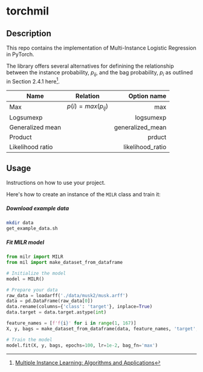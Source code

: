 # torchmil

## Description

This repo contains the implementation of Multi-Instance Logistic Regression in PyTorch. 

The library offers several alternatives for definining the relationship between the instance probability, $p_{ij}$, and the
bag probability, $p_i$ as outlined in Section 2.4.1 here[^1].

| Name        | Relation           | Option name  |
| ------------- |:-------------:| -----:|
| Max           | $p(i) = max(p_{ij})$  | max |
| Logsumexp     |                       |   logsumexp |
| Generalized mean  |       | generalized_mean  |
| Product           |       | prduct            |
| Likelihood ratio |       | likelihood_ratio  |


## Usage

Instructions on how to use your project.

Here's how to create an instance of the `MILR` class and train it:

##### Download example data
```bash
mkdir data
get_example_data.sh
```

##### Fit MILR model
```python
from milr import MILR
from mil import make_dataset_from_dataframe

# Initialize the model
model = MILR()

# Prepare your data
raw_data = loadarff('./data/musk2/musk.arff')
data = pd.DataFrame(raw_data[0])
data.rename(columns={'class': 'target'}, inplace=True)
data.target = data.target.astype(int)

feature_names = [f'f{i}' for i in range(1, 167)]
X, y, bags = make_dataset_from_dataframe(data, feature_names, 'target', 'molecule_name')

# Train the model
model.fit(X, y, bags, epochs=100, lr=1e-2, bag_fn='max')
```



[^1]: [Multiple Instance Learning: Algorithms and Applications](https://api.semanticscholar.org/CorpusID:2153770)
